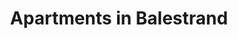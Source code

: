 ---
title: Apartments
menu:
  main:
    weight: 2
    name: Apartments

description: Our apartments are located centrally in Balestrand. With calm and quiet surroundings and an amazing view of the fjord. Balestrand offers beautiful scenery and high mountains with fantastic hiking opportunities. With short distances to grocery stores, tourist information and hiking opurtunities this is a perfect base for a longer stay.

title: Apartments in Balestrand
intro: We use Airbnb for booking, below we have listed our apartments available for rental.
intro-button-text: Click for more practical info

apartments:
- title: Holmen 19B (8 peoples)
  desc: "New apartment in the center of Balestrand for 8 people. (Possibility of 2 extra guests at extra cost). 4 bedrooms (optional if you want a single or double bed). Cot available. The apartment has a large balcony and a small balcony on the top floor. Internet. 50 meters to grocery store, restaurant / pub, aquarium, tourist info, rental car, ribs and fishing trips. Ferry to and from Bergen, and further into the fjord to Flåm. Great trip in the mountains. NOTE: Stairs to front door."
  images: 
    - /images/IMG_6385.jpeg
    - /images/IMG_6382.jpeg
    - /images/IMG_6370.jpeg
    - /images/IMG_6371.jpeg
    - /images/apartment_19b_slide3.jpg
    - /images/apartment_19b_slide4.jpg
    - /images/apartment_19b_slide5.jpg
    - /images/apartment_19b_slide6.jpg
    - /images/apartment_19b_slide7.jpg
    - /images/apartment_19b_slide8.jpg
    - /images/apartment_19b_slide9.jpg
    - /images/apartment_19b_slide10.jpg
    - /images/apartment_19b_slide11.jpg
    - /images/apartment_19b_slide12.jpg
    - /images/apartment_19b_slide13.jpg
    - /images/apartment_19b_slide14.jpg
  link: https://airbnb.no/rooms/29767798
  alt: apartment central balcony family single room double room furnished

- title: Holmen 19A (4 peoples)
  desc: "New apartment in Balestrand center for 4 people. 2 bedrooms, (optional if you want single beds or double bed).
Travel cot available. One extra guest in the extra bed.
The apartment has a large balcony with several seats. Internet. 50 meters to grocery store, restaurant / pub, aquarium, tourist information, kayak rental and Ribs tours. Ferry boat to and from Bergen, and further inland to Flåm. Great hiking opportunities in the mountains with many hiking trails in the area."

  images: 
    - /images/IMG_6391.jpeg
    - /images/apartment_19a_slide1.jpg
    - /images/apartment_19a_slide2.jpg
    - /images/apartment_19a_slide3.jpg
    - /images/apartment_19a_slide4.jpg
    - /images/apartment_19a_slide5.jpg
    - /images/apartment_19a_slide6.jpg
    - /images/apartment_19a_slide7.jpg
    - /images/apartment_19a_slide8.jpg
  link: https://airbnb.no/rooms/25425181
  alt: apartment central balcony family single room double room furnished
---